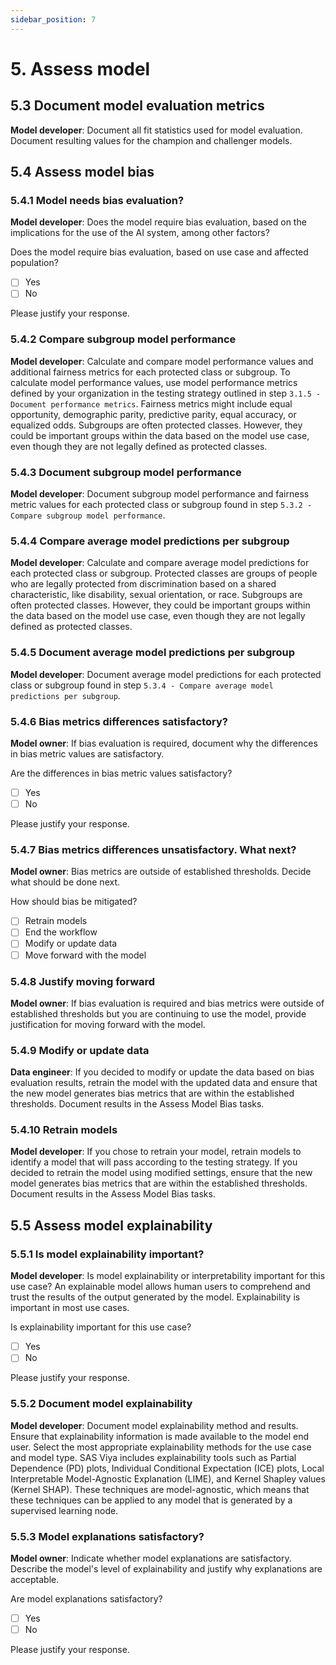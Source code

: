 ```yaml
---
sidebar_position: 7
---
```


# 5. Assess model

## 5.3 Document model evaluation metrics
**Model developer**: Document all fit statistics used for model evaluation.
Document resulting values for the champion and challenger models.

## 5.4 Assess model bias

### 5.4.1 Model needs bias evaluation?
**Model developer**: Does the model require bias evaluation, based on the implications for the use of the AI system, among other factors?

Does the model require bias evaluation, based on use case and affected population?

* [ ] Yes
* [ ] No

Please justify your response.

### 5.4.2 Compare subgroup model performance
**Model developer**: Calculate and compare model performance values and additional fairness metrics for each protected class or subgroup.
To calculate model performance values, use model performance metrics defined by your organization in the testing strategy outlined in step
`3.1.5 - Document performance metrics`.
Fairness metrics might include equal opportunity, demographic parity, predictive parity, equal accuracy, or equalized odds. Subgroups are often protected classes.
However, they could be important groups within the data based on the model use case, even though they are not legally defined as protected classes.

### 5.4.3 Document subgroup model performance
**Model developer**: Document subgroup model performance and fairness metric values for each protected class or subgroup found in step `5.3.2 - Compare subgroup model performance`.

### 5.4.4 Compare average model predictions per subgroup
**Model developer**: Calculate and compare average model predictions for each protected class or subgroup.
Protected classes are groups of people who are legally protected from discrimination based on a shared characteristic, like disability, sexual orientation, or race.
Subgroups are often protected classes.
However, they could be important groups within the data based on the model use case, even though they are not legally defined as protected classes.

### 5.4.5 Document average model predictions per subgroup
**Model developer**: Document average model predictions for each protected class or subgroup found in step `5.3.4 - Compare average model predictions per subgroup`.

### 5.4.6 Bias metrics differences satisfactory?
**Model owner**: If bias evaluation is required, document why the differences in bias metric values are satisfactory.

Are the differences in bias metric values satisfactory?

* [ ] Yes
* [ ] No

Please justify your response.

### 5.4.7 Bias metrics differences unsatisfactory. What next?
**Model owner**: Bias metrics are outside of established thresholds.
Decide what should be done next.

How should bias be mitigated?

* [ ] Retrain models
* [ ] End the workflow
* [ ] Modify or update data
* [ ] Move forward with the model

### 5.4.8 Justify moving forward
**Model owner**: If bias evaluation is required and bias metrics were outside of established thresholds but you are continuing to use the model, provide justification for moving forward with the model.

### 5.4.9 Modify or update data
**Data engineer**: If you decided to modify or update the data based on bias evaluation results, retrain the model with the updated data and ensure that the new model generates bias metrics that are within the established thresholds.
Document results in the Assess Model Bias tasks.

### 5.4.10 Retrain models
**Model developer**: If you chose to retrain your model, retrain models to identify a model that will pass according to the testing strategy.
If you decided to retrain the model using modified settings, ensure that the new model generates bias metrics that are within the established thresholds.
Document results in the Assess Model Bias tasks.

## 5.5 Assess model explainability

### 5.5.1 Is model explainability important?
**Model developer**: Is model explainability or interpretability important for this use case?
An explainable model allows human users to comprehend and trust the results of the output generated by the model.
Explainability is important in most use cases.

Is explainability important for this use case?

* [ ] Yes
* [ ] No

Please justify your response.

### 5.5.2 Document model explainability
**Model developer**: Document model explainability method and results.
Ensure that explainability information is made available to the model end user.
Select the most appropriate explainability methods for the use case and model type.
SAS Viya includes explainability tools such as Partial Dependence (PD) plots, Individual Conditional Expectation (ICE) plots, Local Interpretable Model-Agnostic Explanation (LIME), and Kernel Shapley values (Kernel SHAP).
These techniques are model-agnostic, which means that these techniques can be applied to any model that is generated by a supervised learning node.

### 5.5.3 Model explanations satisfactory?
**Model owner**: Indicate whether model explanations are satisfactory.
Describe the model's level of explainability and justify why explanations are acceptable.

Are model explanations satisfactory?

* [ ] Yes
* [ ] No

Please justify your response.
